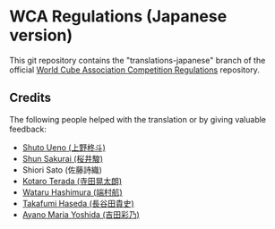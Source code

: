 WCA Regulations (Japanese version)
================================

This git repository contains the "translations-japanese" branch of
the official [World Cube Association Competition Regulations](http://worldcubeassociation.org/regulations/) repository.

Credits
-------

The following people helped with the translation or by giving valuable feedback:

* [Shuto Ueno (上野柊斗)](http://www.worldcubeassociation.org/results/p.php?i=2008UENO01)
* [Shun Sakurai (桜井駿)](http://www.worldcubeassociation.org/results/p.php?i=2010SAKU01)
* Shiori Sato (佐藤詩織)
* [Kotaro Terada (寺田晃太朗)](http://www.worldcubeassociation.org/results/p.php?i=2010TERA01)
* [Wataru Hashimura (端村航)](http://www.worldcubeassociation.org/results/p.php?i=2008HASH02)
* [Takafumi Haseda (長谷田貴史)](http://www.worldcubeassociation.org/results/p.php?i=2006HASE01)
* [Ayano Maria Yoshida (吉田彩乃)](http://www.worldcubeassociation.org/results/p.php?i=2009YOSH01)
